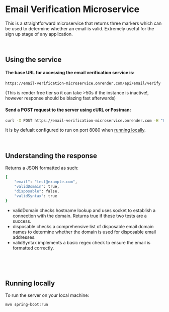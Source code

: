 # Email Verification Microservice  

This is a straightforward microservice that returns three markers which can be used to determine whether an email is valid. Extremely useful for the sign up stage of any application.
&nbsp;

&nbsp;

## Using the service
#### The base URL for accessing the email verification service is:
```sh
https://email-verification-microservice.onrender.com/api/email/verify
```

(This is render free tier so it can take >50s if the instance is inactive!, however response should be blazing fast afterwards)

#### Send a POST request to the server using cURL or Postman:
```sh
curl -X POST https://email-verification-microservice.onrender.com -H "Content-Type: application/json" -d "{\"email\": \"test@example.com\"}"
```

It is by defualt configured to run on port 8080 when [running locally](#running-locally).
&nbsp;

&nbsp;
## Understanding the response
Returns a JSON formatted as such:
```sh
{
    "email": "test@example.com",
    "validDomain": true,
    "disposable": false,
    "validSyntax": true
}
```

- validDomain checks hostname lookup and uses socket to establish a connection with the domain. Returns true if these two tests are a success.
- disposable checks a comprehensive list of disposable email domain names to determine whether the domain is used for disposable email addresses.
- validSyntax implements a basic regex check to ensure the email is formatted correctly.

&nbsp;

&nbsp;

## Running locally
To run the server on your local machine:
```sh
mvn spring-boot:run
```
